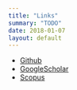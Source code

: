 ```yaml
---
title: "Links"
summary: "TODO"
date: 2018-01-07
layout: default
---
```


* [Github](https://github.com/tttor)
* [GoogleScholar](https://scholar.google.com/citations?user=AYOBcPYAAAAJ)
* [Scopus](https://www.scopus.com/authid/detail.uri?authorId=56595210300)

